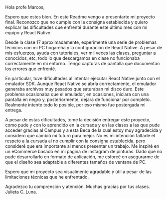 Hola profe Marcos,

Espero que estes bien. En este Readme vengo a presentarte mi proyecto final. 
Reconozco que no cumple con la consigna establecida y quiero explicar las dificultades que  enfrenté durante este último mes con mi equipo y React Native.

Desde la clase 17 aproximadamente, experimenté una serie de problemas técnicos con mi PC hogareña y la configuración de React Native. A pesar de mis esfuerzos, ayuda con tutoriales, ver mil veces las clases, preguntar a conocidos, etc, todo lo que descargamos en clase no funcionaba correctamente en mi entorno. Tengo capturas de pantalla que documentan los errores que enfrenté.

En particular, tuve dificultades al intentar ejecutar React Native junto con el emulador SDK. Aunque React Native se abría correctamente, el emulador generaba archivos muy pesados que saturaban mi disco duro. Este problema ocasionaba que el emulador, en ocasiones, iniciara con una pantalla en negro y, posteriormente, dejara de funcionar por completo. Realmente intente todo lo posible, por eso mismo fue postergada mi entrega.

A pesar de estas dificultades, tome la decisión entregar este proyecto, como pude y con lo aprendido en la cursada y en las clases a las que pude acceder gracias al Campus y a esta Beca de la cual estoy muy agradecida y considero que cambió mi futuro para mejor. 
No es mi intención faltarle el respeto a la cursada al no cumplir con la consigna establecida, pero consideré que era importante al menos presentar un trabajo. Me inspiré en un eCommerce basado en mi página de instagram de pinturas. Dado que no pude desarrollarlo en formato de aplicación, me esforcé en asegurarme de que el diseño sea adaptable a diferentes tamaños de ventana de PC.

Espero que mi proyecto sea visualmente agradable y útil a pesar de las limitaciones técnicas que he enfrentado.

Agradezco tu comprensión y atención. Muchas gracias por tus clases. Julieta C. Luna.